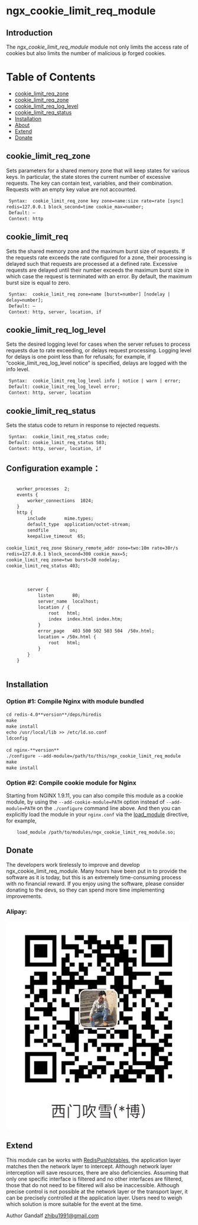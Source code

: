 ﻿# ngx_cookie_limit_req_module
 
## Introduction

The *ngx_cookie_limit_req_module* module not only limits the access rate of cookies but also limits the number of malicious ip forged cookies.

Table of Contents
=================
* [cookie_limit_req_zone](#cookie_limit_req_zone)
* [cookie_limit_req_zone](#cookie_limit_req)
* [cookie_limit_req_log_level](#cookie_limit_req_log_level)
* [cookie_limit_req_status](#cookie_limit_req_status)
* [Installation](#Installation)
* [About](#About)
* [Extend](#Extend)
* [Donate](#Donate)

## cookie_limit_req_zone
Sets parameters for a shared memory zone that will keep states for various keys. In particular, the state stores the current number of excessive requests. The key can contain text, variables, and their combination. Requests with an empty key value are not accounted. 
```
 Syntax:  cookie_limit_req_zone key zone=name:size rate=rate [sync]  redis=127.0.0.1 block_second=time cookie_max=number;
 Default: —
 Context: http
 ```
 
## cookie_limit_req
Sets the shared memory zone and the maximum burst size of requests. If the requests rate exceeds the rate configured for a zone, their processing is delayed such that requests are processed at a defined rate. Excessive requests are delayed until their number exceeds the maximum burst size in which case the request is terminated with an error. By default, the maximum burst size is equal to zero.
```
 Syntax:  cookie_limit_req zone=name [burst=number] [nodelay | delay=number];
 Default: —
 Context: http, server, location, if
```

## cookie_limit_req_log_level
Sets the desired logging level for cases when the server refuses to process requests due to rate exceeding, or delays request processing. Logging level for delays is one point less than for refusals; for example, if “cookie_limit_req_log_level notice” is specified, delays are logged with the info level.
```
 Syntax:  cookie_limit_req_log_level info | notice | warn | error;
 Default: cookie_limit_req_log_level error;
 Context: http, server, location
```

## cookie_limit_req_status 
Sets the status code to return in response to rejected requests.
```
 Syntax:  cookie_limit_req_status code;
 Default: cookie_limit_req_status 503;
 Context: http, server, location, if
```

     

## Configuration example：
```nginx

    worker_processes  2;
    events {
        worker_connections  1024;
    }
    http {
        include       mime.types;
        default_type  application/octet-stream;
        sendfile        on;
        keepalive_timeout  65;
        
cookie_limit_req_zone $binary_remote_addr zone=two:10m rate=30r/s redis=127.0.0.1 block_second=300 cookie_max=5;
cookie_limit_req zone=two burst=30 nodelay;
cookie_limit_req_status 403;

        
        
        server {
            listen       80;
            server_name  localhost;
            location / {
                root   html;
                index  index.html index.htm;
            }
            error_page   403 500 502 503 504  /50x.html;
            location = /50x.html {
                root   html;
            }
        }
    }
   
```

## Installation

###  Option #1: Compile Nginx with module bundled
    cd redis-4.0**version**/deps/hiredis
    make 
    make install 
    echo /usr/local/lib >> /etc/ld.so.conf
    ldconfig
    
    cd nginx-**version**
    ./configure --add-module=/path/to/this/ngx_cookie_limit_req_module 
    make
    make install


###  Option #2: Compile cookie module for Nginx

Starting from NGINX 1.9.11, you can also compile this module as a cookie module, by using the ```--add-cookie-module=PATH``` option instead of ```--add-module=PATH``` on the ```./configure``` command line above. And then you can explicitly load the module in your ```nginx.conf``` via the [load_module](http://nginx.org/en/docs/ngx_core_module.html#load_module) directive, for example,

```nginx
    load_module /path/to/modules/ngx_cookie_limit_req_module.so;
```

## Donate
The developers work tirelessly to improve and develop ngx_cookie_limit_req_module. Many hours have been put in to provide the software as it is today, but this is an extremely time-consuming process with no financial reward. If you enjoy using the software, please consider donating to the devs, so they can spend more time implementing improvements.

 ### Alipay:
![Alipay](https://github.com/limithit/shellcode/blob/master/alipay.png)

## Extend
This module can be works with [RedisPushIptables](https://github.com/limithit/RedisPushIptables),  the application layer matches then the network layer to intercept. Although network layer interception will save resources, there are also deficiencies. Assuming that only one specific interface is filtered and no other interfaces are filtered, those that do not need to be filtered will also be inaccessible. Although precise control is not possible at the network layer or the transport layer, it can be precisely controlled at the application layer. Users need to weigh which solution is more suitable for the event at the time.


Author
Gandalf zhibu1991@gmail.com

